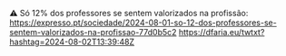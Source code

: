 ⚠️ Só 12% dos professores se sentem valorizados na profissão: https://expresso.pt/sociedade/2024-08-01-so-12-dos-professores-se-sentem-valorizados-na-profissao-77d0b5c2 https://dfaria.eu/twtxt?hashtag=2024-08-02T13:39:48Z